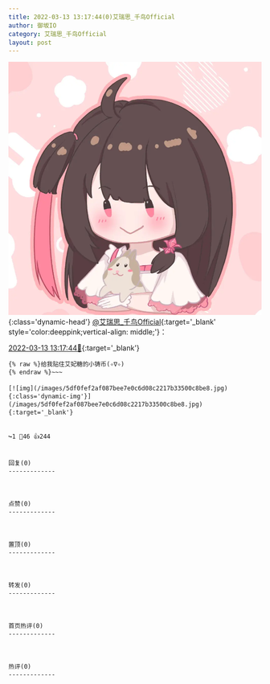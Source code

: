 ```yaml
---
title: 2022-03-13 13:17:44(0)艾瑞思_千鸟Official
author: 御坂IO
category: 艾瑞思_千鸟Official
layout: post
---
```


![img](/images/7e08840c56f251de28bdf766b647bd5fe9a5d50a.jpg){:class='dynamic-head'}
[@艾瑞思_千鸟Official](https://space.bilibili.com/1090010845/dynamic){:target='_blank' style='color:deeppink;vertical-align: middle;'}：

[2022-03-13 13:17:44🔗](https://t.bilibili.com/636987733610332162){:target='_blank'}

~~~
{% raw %}给我贴住艾妃糖的小铸币(✧∇✧)
{% endraw %}~~~

[![img](/images/5df0fef2af087bee7e0c6d08c2217b33500c8be8.jpg){:class='dynamic-img'}](/images/5df0fef2af087bee7e0c6d08c2217b33500c8be8.jpg){:target='_blank'}


↪️1 💬46 👍244


回复(0)
-------------



点赞(0)
-------------



置顶(0)
-------------



转发(0)
-------------



首页热评(0)
-------------



热评(0)
-------------




